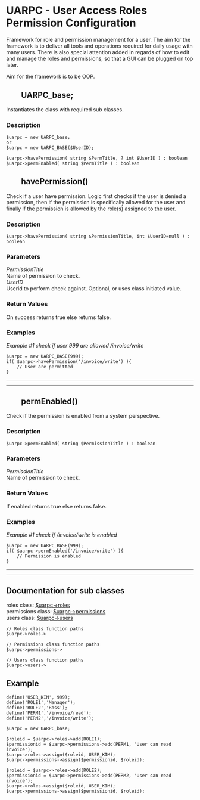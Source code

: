 # UARPC - User Access Roles Permission Configuration

Framework for role and permission management for a user. The aim for the framework is to deliver all tools and operations required for daily usage with many users. There is also special attention added in regards of how to edit and manage the roles and permissions, so that a GUI can be plugged on top later.

Aim for the framework is to be OOP.

## <dd>**UARPC_base;**</dd>

Instantiates the class with required sub classes.

### **Description**

    $uarpc = new UARPC_base;
    or
    $uarpc = new UARPC_BASE($UserID);

    $uarpc->havePermission( string $PermTitle, ? int $UserID ) : boolean
    $uarpc->permEnabled( string $PermTitle ) : boolean

## <dd>**havePermission()**</dd>

Check if a user have permission. Logic first checks if the user is denied a permission, then if the permission is specifically allowed for the user and finally if the permission is allowed by the role(s) assigned to the user.
### **Description**

    $uarpc->havePermission( string $PermissionTitle, int $UserID=null ) : boolean

### **Parameters**

_PermissionTitle_  
Name of permission to check.  
_UserID_  
Userid to perform check against. Optional, or uses class initiated value.

### **Return Values**

On success returns true else returns false.

### **Examples**

_Example #1 check if user 999 are allowed /invoice/write_

    $uarpc = new UARPC_BASE(999);
    if( $uarpc->havePermission('/invoice/write') ){
        // User are permitted
    }

<hr>
<hr>


## <dd>**permEnabled()**</dd>

Check if the permission is enabled from a system perspective.

### **Description**

    $uarpc->permEnabled( string $PermissionTitle ) : boolean

### **Parameters**

_PermissionTitle_  
Name of permission to check.  

### **Return Values**

If enabled returns true else returns false.

### **Examples**

_Example #1 check if /invoice/write is enabled_

    $uarpc = new UARPC_BASE(999);
    if( $uarpc->permEnabled('/invoice/write') ){
        // Permission is enabled
    }

<hr>
<hr>

## Documentation for sub classes


roles class: [\$uarpc->roles](uarpc_roles.md)  
permissions class: [\$uarpc->permissions](uarpc_permissions.md)  
users class: [\$uarpc->users](uarpc_users.md)  

    // Roles class function paths
    $uarpc->roles->

    // Permissions class function paths
    $uarpc->permissions->

    // Users class function paths
    $uarpc->users->

## Example

```LESS
define('USER_KIM', 999);
define('ROLE1','Manager');
define('ROLE2','Boss');
define('PERM1','/invoice/read');
define('PERM2','/invoice/write');

$uarpc = new UARPC_base;

$roleid = $uarpc->roles->add(ROLE1);
$permissionid = $uarpc->permissions->add(PERM1, 'User can read invoice');
$uarpc->roles->assign($roleid, USER_KIM);
$uarpc->permissions->assign($permissionid, $roleid);

$roleid = $uarpc->roles->add(ROLE2);
$permissionid = $uarpc->permissions->add(PERM2, 'User can read invoice');
$uarpc->roles->assign($roleid, USER_KIM);
$uarpc->permissions->assign($permissionid, $roleid);
```
